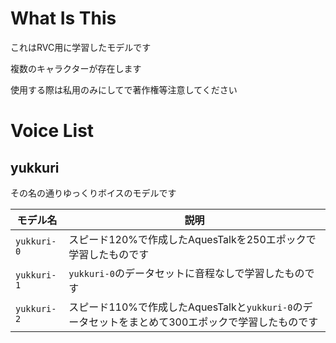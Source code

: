 # What Is This
これはRVC用に学習したモデルです

複数のキャラクターが存在します

使用する際は私用のみにしてで著作権等注意してください

# Voice List
## yukkuri
その名の通りゆっくりボイスのモデルです

|モデル名|説明|
|-----------|----------------------------------------------------------------|
|`yukkuri-0`|スピード120%で作成したAquesTalkを250エポックで学習したものです|
|`yukkuri-1`|`yukkuri-0`のデータセットに音程なしで学習したものです|
|`yukkuri-2`|スピード110%で作成したAquesTalkと`yukkuri-0`のデータセットをまとめて300エポックで学習したものです|

